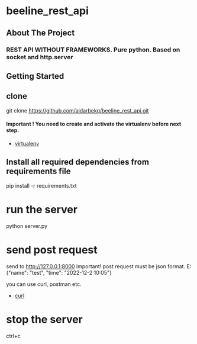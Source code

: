 # beeline_rest_api

<!-- ABOUT THE PROJECT -->
## About The Project

### REST API WITHOUT FRAMEWORKS. Pure python. Based on socket and http.server 

## Getting Started

## clone
  git clone https://github.com/aidarbekq/beeline_rest_api.git 

#### Important !  You need to create and activate the virtualenv before next step.
* [virtualenv](https://pypi.org/project/virtualenv/)

## Install all required dependencies from requirements file

  pip install -r requirements.txt


# run the server

python server.py



# send post request
send to http://127.0.0.1:8000 
important! post request must be json format. E: {"name": "test", "time": "2022-12-2 10:05"}

you can use curl, postman etc.
* [curl](https://reqbin.com/req/c-d2nzjn3z/curl-post-body)




# stop the server
ctrl+c
